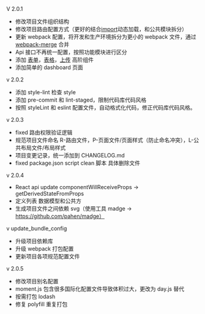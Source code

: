 V 2.0.1

- 修改项目文件组织结构
- 修改项目路由配置方式（更好的结合[import]()动态加载，和公共模块拆分）
- 更新 webpack 配置，将开发和生产环境拆分为更小的 webpack 文件，通过[webpack-merge]() 合并
- Api 接口不再统一配置，按照功能模块进行区分
- 添加 [表单]()，[表格]()，[上传]() 高阶组件
- 添加简单的 dashboard 页面

v 2.0.2

- 添加 style-lint 检查 style
- 添加 pre-commit 和 lint-staged，限制代码库代码风格
- 按照 styleLint 和 eslint 配置文件，自动格式化代码，修正代码库代码风格。

v 2.0.3

- fixed 路由权限验证逻辑
- 规范项目文件命名 R-路由文件，P-页面文件/页面样式（防止命名冲突），L-公共布局文件/布局样式
- 项目变更记录，统一添加到 CHANGELOG.md
- fixed package.json script clean 脚本 具体删除文件

v 2.0.4

- React api update componentWillReceiveProps -> getDerivedStateFromProps
- 定义列表 数据模型和公共方
- 生成项目文件之间依赖 svg（使用工具 madge -> https://github.com/pahen/madge）

v update_bundle_config

- 升级项目依赖库
- 升级 webpack 打包配置
- 更新项目各项规范配置文件

v 2.0.5

- 修改项目别名配置
- moment.js 包含很多国际化配置文件导致体积过大，更改为 day.js 替代
- 按需打包 lodash
- 修复 polyfill 重复打包
